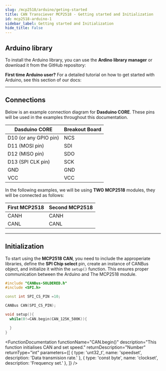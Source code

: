 ```yaml
---
slug: /mcp2518/arduino/geting-started 
title: CAN Transciever MCP2518 - Getting started and Initialization
id: mcp2518-arduino-1
sidebar_label: Getting started and Initialization
hide_title: False
---
```


## Arduino library

To install the Arduino library, you can use the **Ardino library manager** or download it from the GitHub repository:
<QuickLink  
  title="CAN Transceiver MCP2518 board Arduino library"  
  description="CAN Bus Breakout with MCP2518 Soldered Arduino Library"  
  url="https://github.com/SolderedElectronics/Soldered-CAN-Bus-Breakout-MCP2518-Arduino-Library"  
/>  

<InfoBox>

**First time Arduino user?** For a detailed tutorial on how to get started with Arduino, see this section of our docs:

<QuickLink  
  title="Getting started with Arduino"  
  description="A full, comprehensive tutorial on how to fully set up and upload code for the first time on an Arduino board, from scratch!"  
  url="/documentation/arduino/quick-start-guide"  
/>  

</InfoBox>

---

## Connections

Below is an example connection diagram for **Dasduino CORE**. These pins will be used in the examples throughout this documentation.

| **Dasduino CORE** 	| **Breakout Board** 	|
|---	|---	|
| D10 (or any GPIO pin) 	| NCS 	|
| D11 (MOSI pin) 	| SDI 	|
| D12 (MISO pin) 	| SDO 	|
| D13 (SPI CLK pin) 	| SCK 	|
| GND 	| GND 	|
| VCC 	| VCC 	|

<InfoBox>In the following examples, we will be using **TWO** **MCP2518** modules, they will be connected as follows:</InfoBox>

| **First MCP2518** | **Second MCP2518**|
|---  |---  |
| CANH | CANH |
| CANL | CANL |

---


## Initialization

To start using the **MCP2518 CAN**, you need to include the approperiate libraries, define the **SPI Chip select** pin, create an instance of CANBus object, and initialize it within the `setup()` function. This ensures proper communication between the Arduino and The MCP2518 module.

```cpp 
#include "CANBus-SOLDERED.h"
#include <SPI.h>

const int SPI_CS_PIN =10;

CANBus CAN(SPI_CS_PIN);

void setup(){
  while(0!=CAN.begin(CAN_125K_500K)){

  }
}
```

<FunctionDocumentation
  functionName="CAN.begin()"
  description="This function initialises CAN and set speed."
  returnDescription="Number"
  returnType="int"
  parameters={[
    { type: 'unt32_t', name: 'speedset', description: 'Data transmision rate.' },
    { type: 'const byte', name: 'clockset', description: 'Frequency set.' },
  ]}
/>